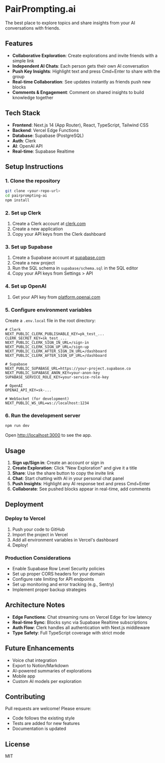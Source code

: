 # PairPrompting.ai

The best place to explore topics and share insights from your AI conversations with friends.

## Features

- **Collaborative Exploration**: Create explorations and invite friends with a simple link
- **Independent AI Chats**: Each person gets their own AI conversation
- **Push Key Insights**: Highlight text and press Cmd+Enter to share with the group
- **Real-time Collaboration**: See updates instantly as friends push new blocks
- **Comments & Engagement**: Comment on shared insights to build knowledge together

## Tech Stack

- **Frontend**: Next.js 14 (App Router), React, TypeScript, Tailwind CSS
- **Backend**: Vercel Edge Functions
- **Database**: Supabase (PostgreSQL)
- **Auth**: Clerk
- **AI**: OpenAI API
- **Real-time**: Supabase Realtime

## Setup Instructions

### 1. Clone the repository

```bash
git clone <your-repo-url>
cd pairprompting-ai
npm install
```

### 2. Set up Clerk

1. Create a Clerk account at [clerk.com](https://clerk.com)
2. Create a new application
3. Copy your API keys from the Clerk dashboard

### 3. Set up Supabase

1. Create a Supabase account at [supabase.com](https://supabase.com)
2. Create a new project
3. Run the SQL schema in `supabase/schema.sql` in the SQL editor
4. Copy your API keys from Settings > API

### 4. Set up OpenAI

1. Get your API key from [platform.openai.com](https://platform.openai.com)

### 5. Configure environment variables

Create a `.env.local` file in the root directory:

```env
# Clerk
NEXT_PUBLIC_CLERK_PUBLISHABLE_KEY=pk_test_...
CLERK_SECRET_KEY=sk_test_...
NEXT_PUBLIC_CLERK_SIGN_IN_URL=/sign-in
NEXT_PUBLIC_CLERK_SIGN_UP_URL=/sign-up
NEXT_PUBLIC_CLERK_AFTER_SIGN_IN_URL=/dashboard
NEXT_PUBLIC_CLERK_AFTER_SIGN_UP_URL=/dashboard

# Supabase
NEXT_PUBLIC_SUPABASE_URL=https://your-project.supabase.co
NEXT_PUBLIC_SUPABASE_ANON_KEY=your-anon-key
SUPABASE_SERVICE_ROLE_KEY=your-service-role-key

# OpenAI
OPENAI_API_KEY=sk-...

# WebSocket (for development)
NEXT_PUBLIC_WS_URL=ws://localhost:1234
```

### 6. Run the development server

```bash
npm run dev
```

Open [http://localhost:3000](http://localhost:3000) to see the app.

## Usage

1. **Sign up/Sign in**: Create an account or sign in
2. **Create Exploration**: Click "New Exploration" and give it a title
3. **Share**: Use the share button to copy the invite link
4. **Chat**: Start chatting with AI in your personal chat panel
5. **Push Insights**: Highlight any AI response text and press Cmd+Enter
6. **Collaborate**: See pushed blocks appear in real-time, add comments

## Deployment

### Deploy to Vercel

1. Push your code to GitHub
2. Import the project in Vercel
3. Add all environment variables in Vercel's dashboard
4. Deploy!

### Production Considerations

- Enable Supabase Row Level Security policies
- Set up proper CORS headers for your domain
- Configure rate limiting for API endpoints
- Set up monitoring and error tracking (e.g., Sentry)
- Implement proper backup strategies

## Architecture Notes

- **Edge Functions**: Chat streaming runs on Vercel Edge for low latency
- **Real-time Sync**: Blocks sync via Supabase Realtime subscriptions
- **Auth Flow**: Clerk handles all authentication with Next.js middleware
- **Type Safety**: Full TypeScript coverage with strict mode

## Future Enhancements

- Voice chat integration
- Export to Notion/Markdown
- AI-powered summaries of explorations
- Mobile app
- Custom AI models per exploration

## Contributing

Pull requests are welcome! Please ensure:
- Code follows the existing style
- Tests are added for new features
- Documentation is updated

## License

MIT
